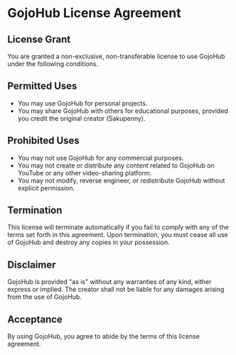 # GojoHub License Agreement

## License Grant

You are granted a non-exclusive, non-transferable license to use GojoHub under the following conditions.

## Permitted Uses

- You may use GojoHub for personal projects.
- You may share GojoHub with others for educational purposes, provided you credit the original creator (Sakupenny).

## Prohibited Uses

- You may not use GojoHub for any commercial purposes.
- You may not create or distribute any content related to GojoHub on YouTube or any other video-sharing platform.
- You may not modify, reverse engineer, or redistribute GojoHub without explicit permission.

## Termination

This license will terminate automatically if you fail to comply with any of the terms set forth in this agreement. Upon termination, you must cease all use of GojoHub and destroy any copies in your possession.

## Disclaimer

GojoHub is provided "as is" without any warranties of any kind, either express or implied. The creator shall not be liable for any damages arising from the use of GojoHub.

## Acceptance

By using GojoHub, you agree to abide by the terms of this license agreement.
